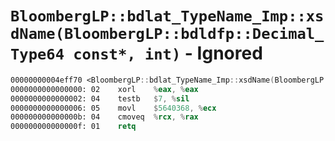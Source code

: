 # `BloombergLP::bdlat_TypeName_Imp::xsdName(BloombergLP::bdldfp::Decimal_Type64 const*, int)` - Ignored

```nasm
00000000004eff70 <BloombergLP::bdlat_TypeName_Imp::xsdName(BloombergLP::bdldfp::Decimal_Type64 const*, int)>:
0000000000000000: 02	xorl	%eax, %eax
0000000000000002: 04	testb	$7, %sil
0000000000000006: 05	movl	$5640368, %ecx
000000000000000b: 04	cmoveq	%rcx, %rax
000000000000000f: 01	retq	
```
